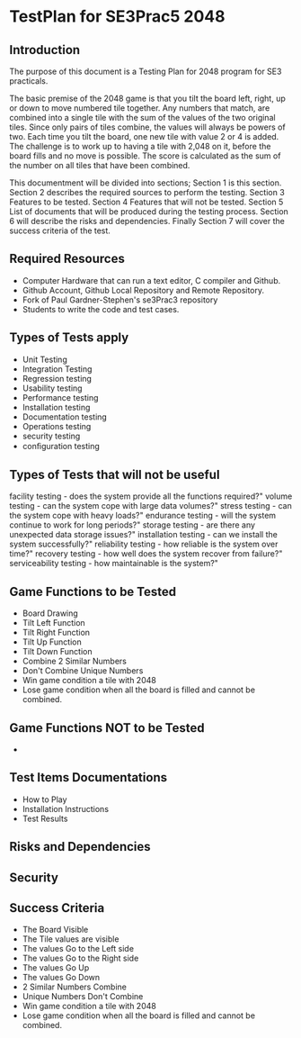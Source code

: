 TestPlan for SE3Prac5 2048
============================================

Introduction
---------------

The purpose of this document is a Testing Plan for 2048 program for SE3 practicals.

The basic premise of the 2048 game is that you tilt the board left, right, up or down to move numbered tile together.  Any numbers that match, are combined into a single tile with the sum of the values of the two original tiles.  Since only pairs of tiles combine, the values will always be powers of two.  Each time you tilt the board, one new tile with value 2 or 4 is added.  The challenge is to work up to having a tile with 2,048 on it, before the board fills and no move is possible.  The score is calculated as the sum of the number on all tiles that have been combined.  


This documentment will be divided into sections; Section 1 is this section. Section 2 describes the required sources to perform the testing. Section 3 Features to be tested. Section 4 Features that will not be tested. Section 5 List of documents that will be produced during the testing process. Section 6 will describe the risks and dependencies. Finally Section 7 will cover the success criteria of the test.  

Required Resources
---------------------

* Computer Hardware that can run a  text editor, C compiler and Github.
* Github Account, Github Local Repository and Remote Repository.
* Fork of Paul Gardner-Stephen's se3Prac3 repository
* Students to write the code and test cases.


Types of Tests apply
---------------------------

* Unit Testing
* Integration Testing
* Regression testing
* Usability testing 
* Performance testing
* Installation testing
* Documentation testing 
* Operations testing 
* security testing 
* conﬁguration testing 



Types of Tests that will not be useful
--------------------------------------

facility testing - does the system provide all the functions required?"
volume testing - can the system cope with large data volumes?"
stress testing - can the system cope with heavy loads?"
endurance testing - will the system continue to work for long periods?"
storage testing - are there any unexpected data storage issues?"
installation testing - can we install the system successfully?"
reliability testing - how reliable is the system over time?"
recovery testing - how well does the system recover from failure?"
serviceability testing - how maintainable is the system?"


Game Functions to be Tested
-----------------------

* Board Drawing 
* Tilt Left Function
* Tilt Right Function
* Tilt Up Function
* Tilt Down Function
* Combine 2 Similar Numbers
* Don't Combine Unique Numbers 
* Win game condition a tile with 2048
* Lose game condition when all the board is filled and cannot be combined.


Game Functions NOT to be Tested
---------------------------
* 


Test Items Documentations
--------------------------
* How to Play
* Installation Instructions
* Test Results

Risks and Dependencies
--------------------------

Security 
--------------

Success Criteria
--------------------------

* The Board Visible 
* The Tile values are visible
* The values Go to the Left side
* The values Go to the Right side
* The values Go Up
* The values Go Down
* 2 Similar Numbers Combine 
* Unique Numbers Don't Combine
* Win game condition a tile with 2048
* Lose game condition when all the board is filled and cannot be combined.
